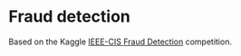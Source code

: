 # Fraud detection

Based on the Kaggle [IEEE-CIS Fraud Detection](https://www.kaggle.com/c/ieee-fraud-detection/) competition.
